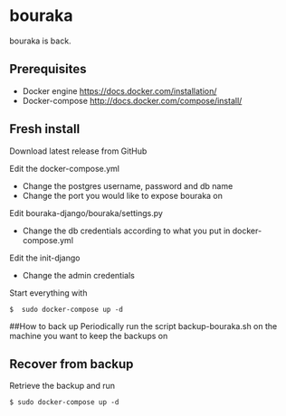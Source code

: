 # bouraka
bouraka is back.

## Prerequisites
- Docker engine https://docs.docker.com/installation/
- Docker-compose http://docs.docker.com/compose/install/

## Fresh install
Download latest release from GitHub

Edit the docker-compose.yml
- Change the postgres username, password and db name
- Change the port you would like to expose bouraka on

Edit bouraka-django/bouraka/settings.py
- Change the db credentials according to what you put in docker-compose.yml

Edit the init-django
- Change the admin credentials

Start everything with
```
$  sudo docker-compose up -d
```

##How to back up
Periodically run the script backup-bouraka.sh on the machine you want to keep the backups on

## Recover from backup
Retrieve the backup and run
```
$ sudo docker-compose up -d
```
